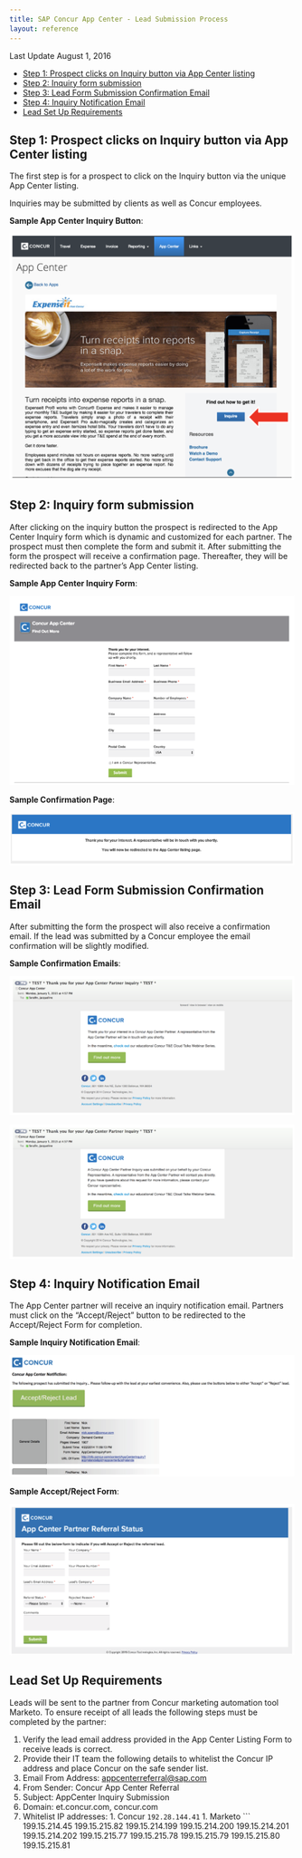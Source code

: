 ```yaml
---
title: SAP Concur App Center - Lead Submission Process
layout: reference
---
```


Last Update August 1, 2016

* [Step 1: Prospect clicks on Inquiry button via App Center listing](#inquire)
* [Step 2: Inquiry form submission](#submit)
* [Step 3: Lead Form Submission Confirmation Email](#confirmation)
* [Step 4: Inquiry Notification Email](#notification)
* [Lead Set Up Requirements](#requirements)

## <a name="inquire"></a>Step 1: Prospect clicks on Inquiry button via App Center listing

The first step is for a prospect to click on the Inquiry button via the unique App Center listing.

Inquiries may be submitted by clients as well as Concur employees.

**Sample App Center Inquiry Button**:

![Sample App Center Inquiry Button](./app-center-lead-submission-process-inquiry-button.png)

## <a name="submit"></a>Step 2: Inquiry form submission

After clicking on the inquiry button the prospect is redirected to the App Center Inquiry form which is dynamic and customized for each partner. The prospect must then complete the form and submit it. After submitting the form the prospect will receive a confirmation page. Thereafter, they will be redirected back to the partner’s App Center listing.

**Sample App Center Inquiry Form**:

![Sample App Center Inquiry Form](./app-center-lead-submission-process-inquiry-form.png)

**Sample Confirmation Page**:

![Sample Confirmation Page](./app-center-lead-submission-process-inquiry-confirmation.png)

## <a name="confirmation"></a>Step 3: Lead Form Submission Confirmation Email

After submitting the form the prospect will also receive a confirmation email. If the lead was submitted by a Concur employee the email confirmation will be slightly modified.

**Sample Confirmation Emails**:

![Sample Confirmation Email 1](./app-center-lead-submission-process-confirmation-email-01.png)

![Sample Confirmation Email 2](./app-center-lead-submission-process-confirmation-email-02.png)

## <a name="notification"></a>Step 4: Inquiry Notification Email

The App Center partner will receive an inquiry notification email. Partners must click on the “Accept/Reject” button to be redirected to the Accept/Reject Form for completion.

**Sample Inquiry Notification Email**:

![Sample Inquiry Notification Email](./app-center-lead-submission-process-inquiry-notification-email.png)

**Sample Accept/Reject Form**:

![Sample Accept/Reject Form](./app-center-lead-submission-process-accept-reject-form.png)

## <a name="requirements"></a>Lead Set Up Requirements

Leads will be sent to the partner from Concur marketing automation tool Marketo. To ensure receipt of all leads the following steps must be completed by the partner:

1. Verify the lead email address provided in the App Center Listing Form to receive leads is correct.
1. Provide their IT team the following details to whitelist the Concur IP address and place Concur on the safe sender list.
  1. Email From Address: appcenterreferral@sap.com
  1. From Sender: Concur App Center Referral
  1. Subject: AppCenter Inquiry Submission
  1. Domain: et.concur.com, concur.com
  1. Whitelist IP addresses:
    1. Concur
    ```
    192.28.144.41
    ```
    1. Marketo
    ```
      199.15.214.45
      199.15.215.82
      199.15.214.199
      199.15.214.200
      199.15.214.201
      199.15.214.202
      199.15.215.77
      199.15.215.78
      199.15.215.79
      199.15.215.80
      199.15.215.81
      ```
